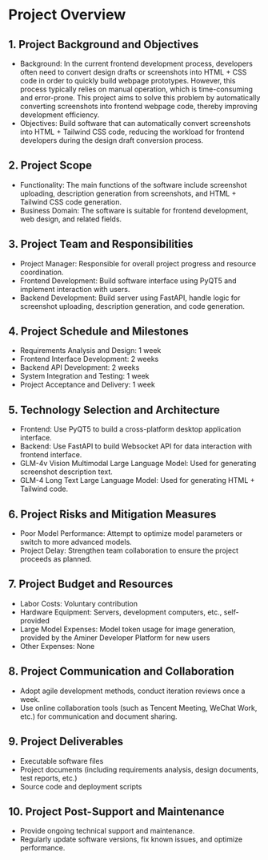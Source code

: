 # Project Overview

## 1. Project Background and Objectives
   - Background: In the current frontend development process, developers often need to convert design drafts or screenshots into HTML + CSS code in order to quickly build webpage prototypes. However, this process typically relies on manual operation, which is time-consuming and error-prone. This project aims to solve this problem by automatically converting screenshots into frontend webpage code, thereby improving development efficiency.
   - Objectives: Build software that can automatically convert screenshots into HTML + Tailwind CSS code, reducing the workload for frontend developers during the design draft conversion process.

## 2. Project Scope
   - Functionality: The main functions of the software include screenshot uploading, description generation from screenshots, and HTML + Tailwind CSS code generation.
   - Business Domain: The software is suitable for frontend development, web design, and related fields.

## 3. Project Team and Responsibilities
   - Project Manager: Responsible for overall project progress and resource coordination.
   - Frontend Development: Build software interface using PyQT5 and implement interaction with users.
   - Backend Development: Build server using FastAPI, handle logic for screenshot uploading, description generation, and code generation.

## 4. Project Schedule and Milestones
   - Requirements Analysis and Design: 1 week
   - Frontend Interface Development: 2 weeks
   - Backend API Development: 2 weeks
   - System Integration and Testing: 1 week
   - Project Acceptance and Delivery: 1 week

## 5. Technology Selection and Architecture
   - Frontend: Use PyQT5 to build a cross-platform desktop application interface.
   - Backend: Use FastAPI to build Websocket API for data interaction with frontend interface.
   - GLM-4v Vision Multimodal Large Language Model: Used for generating screenshot description text.
   - GLM-4 Long Text Large Language Model: Used for generating HTML + Tailwind code.

## 6. Project Risks and Mitigation Measures
   - Poor Model Performance: Attempt to optimize model parameters or switch to more advanced models.
   - Project Delay: Strengthen team collaboration to ensure the project proceeds as planned.

## 7. Project Budget and Resources
   - Labor Costs: Voluntary contribution
   - Hardware Equipment: Servers, development computers, etc., self-provided
   - Large Model Expenses: Model token usage for image generation, provided by the Aminer Developer Platform for new users
   - Other Expenses: None

## 8. Project Communication and Collaboration
   - Adopt agile development methods, conduct iteration reviews once a week.
   - Use online collaboration tools (such as Tencent Meeting, WeChat Work, etc.) for communication and document sharing.

## 9. Project Deliverables
   - Executable software files
   - Project documents (including requirements analysis, design documents, test reports, etc.)
   - Source code and deployment scripts

## 10. Project Post-Support and Maintenance
   - Provide ongoing technical support and maintenance.
   - Regularly update software versions, fix known issues, and optimize performance.